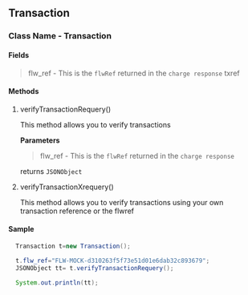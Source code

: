 ## Transaction

### Class Name - Transaction

#### Fields
>flw_ref - This is the `flwRef` returned in the `charge response`
>txref

#### Methods
1. verifyTransactionRequery()

    This method allows you to verify transactions
    
    **Parameters**
    
    >flw_ref - This is the `flwRef` returned in the `charge response`
    
    returns `JSONObject`
    

 2. verifyTransactionXrequery()

    This method allows you to verify transactions using your own transaction reference or the flwref
 
#### Sample

```java
  Transaction t=new Transaction();

  t.flw_ref="FLW-MOCK-d310263f5f73e51d01e6dab32c893679";
  JSONObject tt= t.verifyTransactionRequery();

  System.out.println(tt);
```

